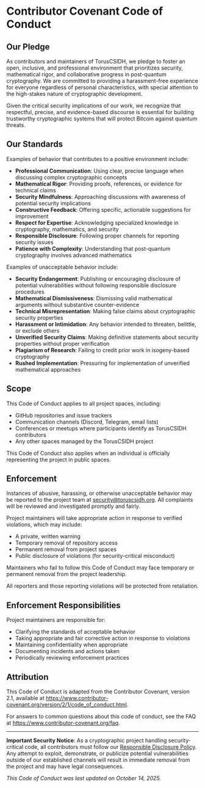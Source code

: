 # Contributor Covenant Code of Conduct

## Our Pledge

As contributors and maintainers of TorusCSIDH, we pledge to foster an open, inclusive, and professional environment that prioritizes security, mathematical rigor, and collaborative progress in post-quantum cryptography. We are committed to providing a harassment-free experience for everyone regardless of personal characteristics, with special attention to the high-stakes nature of cryptographic development.

Given the critical security implications of our work, we recognize that respectful, precise, and evidence-based discourse is essential for building trustworthy cryptographic systems that will protect Bitcoin against quantum threats.

## Our Standards

Examples of behavior that contributes to a positive environment include:

- **Professional Communication**: Using clear, precise language when discussing complex cryptographic concepts
- **Mathematical Rigor**: Providing proofs, references, or evidence for technical claims
- **Security Mindfulness**: Approaching discussions with awareness of potential security implications
- **Constructive Feedback**: Offering specific, actionable suggestions for improvement
- **Respect for Expertise**: Acknowledging specialized knowledge in cryptography, mathematics, and security
- **Responsible Disclosure**: Following proper channels for reporting security issues
- **Patience with Complexity**: Understanding that post-quantum cryptography involves advanced mathematics

Examples of unacceptable behavior include:

- **Security Endangerment**: Publishing or encouraging disclosure of potential vulnerabilities without following responsible disclosure procedures
- **Mathematical Dismissiveness**: Dismissing valid mathematical arguments without substantive counter-evidence
- **Technical Misrepresentation**: Making false claims about cryptographic security properties
- **Harassment or Intimidation**: Any behavior intended to threaten, belittle, or exclude others
- **Unverified Security Claims**: Making definitive statements about security properties without proper verification
- **Plagiarism of Research**: Failing to credit prior work in isogeny-based cryptography
- **Rushed Implementation**: Pressuring for implementation of unverified mathematical approaches

## Scope

This Code of Conduct applies to all project spaces, including:
- GitHub repositories and issue trackers
- Communication channels (Discord, Telegram, email lists)
- Conferences or meetups where participants identify as TorusCSIDH contributors
- Any other spaces managed by the TorusCSIDH project

This Code of Conduct also applies when an individual is officially representing the project in public spaces.

## Enforcement

Instances of abusive, harassing, or otherwise unacceptable behavior may be reported to the project team at security@toruscsidh.org. All complaints will be reviewed and investigated promptly and fairly.

Project maintainers will take appropriate action in response to verified violations, which may include:
- A private, written warning
- Temporary removal of repository access
- Permanent removal from project spaces
- Public disclosure of violations (for security-critical misconduct)

Maintainers who fail to follow this Code of Conduct may face temporary or permanent removal from the project leadership.

All reporters and those reporting violations will be protected from retaliation.

## Enforcement Responsibilities

Project maintainers are responsible for:
- Clarifying the standards of acceptable behavior
- Taking appropriate and fair corrective action in response to violations
- Maintaining confidentiality when appropriate
- Documenting incidents and actions taken
- Periodically reviewing enforcement practices

## Attribution

This Code of Conduct is adapted from the Contributor Covenant, version 2.1, available at https://www.contributor-covenant.org/version/2/1/code_of_conduct.html.

For answers to common questions about this code of conduct, see the FAQ at https://www.contributor-covenant.org/faq.

---

**Important Security Notice**: As a cryptographic project handling security-critical code, all contributors must follow our [Responsible Disclosure Policy](SECURITY.md). Any attempt to exploit, demonstrate, or publicize potential vulnerabilities outside of our established channels will result in immediate removal from the project and may have legal consequences.

*This Code of Conduct was last updated on October 14, 2025.*
